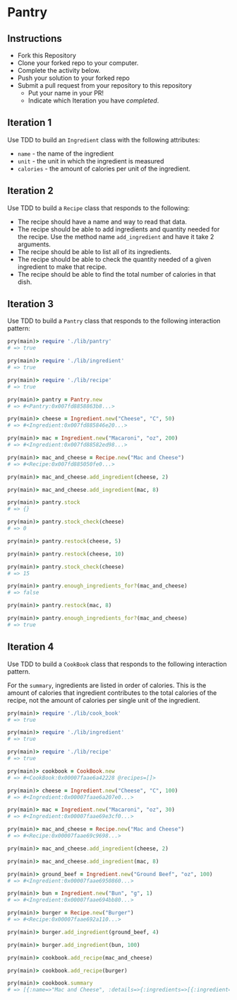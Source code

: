 # Pantry

## Instructions

* Fork this Repository
* Clone your forked repo to your computer.
* Complete the activity below.
* Push your solution to your forked repo
* Submit a pull request from your repository to this repository
  * Put your name in your PR!
  * Indicate which Iteration you have _completed_.

## Iteration 1

Use TDD to build an `Ingredient` class with the following attributes:

* `name` - the name of the ingredient
* `unit` - the unit in which the ingredient is measured
* `calories` - the amount of calories per unit of the ingredient.
## Iteration 2

Use TDD to build a `Recipe` class that responds to the following:

* The recipe should have a name and way to read that data.
* The recipe should be able to add ingredients and quantity needed for the recipe. Use the method name `add_ingredient` and have it take 2 arguments.
* The recipe should be able to list all of its ingredients.
* The recipe should be able to check the quantity needed of a given ingredient to make that recipe.
* The recipe should be able to find the total number of calories in that dish.


## Iteration 3

Use TDD to build a `Pantry` class that responds to the following interaction pattern:

```ruby
pry(main)> require './lib/pantry'
# => true

pry(main)> require './lib/ingredient'
# => true

pry(main)> require './lib/recipe'
# => true

pry(main)> pantry = Pantry.new
# => #<Pantry:0x007fd8858863b8...>

pry(main)> cheese = Ingredient.new("Cheese", "C", 50)
# => #<Ingredient:0x007fd885846e20...>

pry(main)> mac = Ingredient.new("Macaroni", "oz", 200)
# => #<Ingredient:0x007fd88582ed98...>

pry(main)> mac_and_cheese = Recipe.new("Mac and Cheese")
# => #<Recipe:0x007fd885050fe0...>

pry(main)> mac_and_cheese.add_ingredient(cheese, 2)

pry(main)> mac_and_cheese.add_ingredient(mac, 8)

pry(main)> pantry.stock
# => {}

pry(main)> pantry.stock_check(cheese)
# => 0

pry(main)> pantry.restock(cheese, 5)

pry(main)> pantry.restock(cheese, 10)

pry(main)> pantry.stock_check(cheese)
# => 15

pry(main)> pantry.enough_ingredients_for?(mac_and_cheese)
# => false

pry(main)> pantry.restock(mac, 8)

pry(main)> pantry.enough_ingredients_for?(mac_and_cheese)
# => true
```

## Iteration 4

Use TDD to build a `CookBook` class that responds to the following interaction pattern.

For the `summary`, ingredients are listed in order of calories. This is the amount of calories that ingredient contributes to the total calories of the recipe, not the amount of calories per single unit of the ingredient.

```ruby
pry(main)> require './lib/cook_book'
# => true

pry(main)> require './lib/ingredient'
# => true

pry(main)> require './lib/recipe'
# => true

pry(main)> cookbook = CookBook.new
# => #<CookBook:0x00007faae6a42228 @recipes=[]>

pry(main)> cheese = Ingredient.new("Cheese", "C", 100)
# => #<Ingredient:0x00007faae6a207e0...>

pry(main)> mac = Ingredient.new("Macaroni", "oz", 30)
# => #<Ingredient:0x00007faae69e3cf0...>

pry(main)> mac_and_cheese = Recipe.new("Mac and Cheese")
# => #<Recipe:0x00007faae69c9698...>

pry(main)> mac_and_cheese.add_ingredient(cheese, 2)

pry(main)> mac_and_cheese.add_ingredient(mac, 8)

pry(main)> ground_beef = Ingredient.new("Ground Beef", "oz", 100)
# => #<Ingredient:0x00007faae6950860...>

pry(main)> bun = Ingredient.new("Bun", "g", 1)
# => #<Ingredient:0x00007faae694bb80...>

pry(main)> burger = Recipe.new("Burger")
# => #<Recipe:0x00007faae692a110...>

pry(main)> burger.add_ingredient(ground_beef, 4)

pry(main)> burger.add_ingredient(bun, 100)

pry(main)> cookbook.add_recipe(mac_and_cheese)

pry(main)> cookbook.add_recipe(burger)

pry(main)> cookbook.summary
# => [{:name=>"Mac and Cheese", :details=>{:ingredients=>[{:ingredient=>"Macaroni", :amount=>"8 oz"}, {:ingredient=>"Cheese", :amount=>"2 C"}], :total_calories=>440}}, {:name=>"Burger", :details=>{:ingredients=>[{:ingredient=>"Ground Beef", :amount=>"4 oz"}, {:ingredient=>"Bun", :amount=>"100 g"}], :total_calories=>500}}]
```
